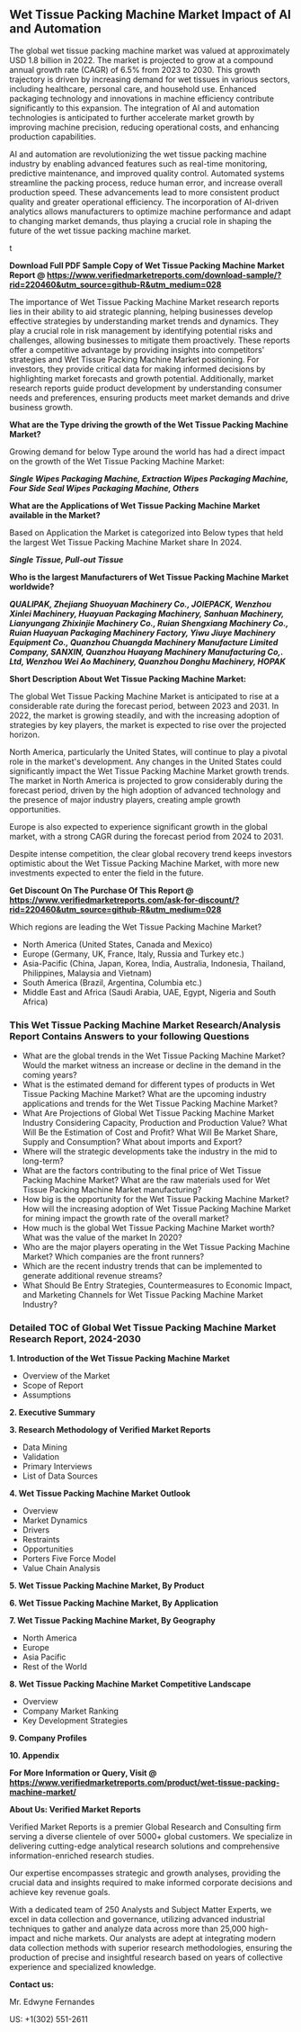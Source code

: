 <h2>Wet Tissue Packing Machine Market Impact of AI and Automation</h2><p>The global wet tissue packing machine market was valued at approximately USD 1.8 billion in 2022. The market is projected to grow at a compound annual growth rate (CAGR) of 6.5% from 2023 to 2030. This growth trajectory is driven by increasing demand for wet tissues in various sectors, including healthcare, personal care, and household use. Enhanced packaging technology and innovations in machine efficiency contribute significantly to this expansion. The integration of AI and automation technologies is anticipated to further accelerate market growth by improving machine precision, reducing operational costs, and enhancing production capabilities.</p><p>AI and automation are revolutionizing the wet tissue packing machine industry by enabling advanced features such as real-time monitoring, predictive maintenance, and improved quality control. Automated systems streamline the packing process, reduce human error, and increase overall production speed. These advancements lead to more consistent product quality and greater operational efficiency. The incorporation of AI-driven analytics allows manufacturers to optimize machine performance and adapt to changing market demands, thus playing a crucial role in shaping the future of the wet tissue packing machine market.</p>t</p><p id="" class=""><strong>Download Full PDF Sample Copy of Wet Tissue Packing Machine Market Report @ <a href="https://www.verifiedmarketreports.com/download-sample/?rid=220460&utm_source=github-R&utm_medium=028" target="_blank">https://www.verifiedmarketreports.com/download-sample/?rid=220460&utm_source=github-R&utm_medium=028</a></strong></p><p>The importance of&nbsp;Wet Tissue Packing Machine Market research reports lies in their ability to aid strategic planning, helping businesses develop effective strategies by understanding market trends and dynamics. They play a crucial role in risk management by identifying potential risks and challenges, allowing businesses to mitigate them proactively. These reports offer a competitive advantage by providing insights into competitors' strategies and Wet Tissue Packing Machine Market positioning. For investors, they provide critical data for making informed decisions by highlighting market forecasts and growth potential. Additionally, market research reports guide product development by understanding consumer needs and preferences, ensuring products meet market demands and drive business growth.</p><p><strong>What are the&nbsp;Type driving the growth of the Wet Tissue Packing Machine Market?</strong></p><p id="" class="">Growing demand for below Type around the world has had a direct impact on the growth of the Wet Tissue Packing Machine Market:</p><em><strong>Single Wipes Packaging Machine, Extraction Wipes Packaging Machine, Four Side Seal Wipes Packaging Machine, Others</strong></em></p><strong>What are the&nbsp;Applications&nbsp;of Wet Tissue Packing Machine Market available in the Market?</strong></p><p id="" class="">Based on Application the Market is categorized into Below types that held the largest Wet Tissue Packing Machine Market share In 2024.</p><em><strong>Single Tissue, Pull-out Tissue</strong></em></p><strong>Who is the largest Manufacturers of Wet Tissue Packing Machine Market worldwide?</strong></p><p><em><strong>QUALIPAK, Zhejiang Shuoyuan Machinery Co., JOIEPACK, Wenzhou Xinlei Machinery, Huayuan Packaging Machinery, Sanhuan Machinery, Lianyungang Zhixinjie Machinery Co., Ruian Shengxiang Machinery Co., Ruian Huayuan Packaging Machinery Factory, Yiwu Jiuye Machinery Equipment Co., Quanzhou Chuangda Machinery Manufacture Limited Company, SANXIN, Quanzhou Huayang Machinery Manufacturing Co,. Ltd, Wenzhou Wei Ao Machinery, Quanzhou Donghu Machinery, HOPAK</strong></em></p><p id="" class=""><strong>Short Description About Wet Tissue Packing Machine Market:</strong></p><p>The global Wet Tissue Packing Machine Market is anticipated to rise at a considerable rate during the forecast period, between 2023 and 2031. In 2022, the market is growing steadily, and with the increasing adoption of strategies by key players, the market is expected to rise over the projected horizon.</p><p>North America, particularly the United States, will continue to play a pivotal role in the market's development. Any changes in the United States could significantly impact the Wet Tissue Packing Machine Market growth trends. The market in North America is projected to grow considerably during the forecast period, driven by the high adoption of advanced technology and the presence of major industry players, creating ample growth opportunities.</p><p>Europe is also expected to experience significant growth in the global market, with a strong CAGR during the forecast period from 2024 to 2031.</p><p>Despite intense competition, the clear global recovery trend keeps investors optimistic about the Wet Tissue Packing Machine Market, with more new investments expected to enter the field in the future.</p><p id="" class=""><strong>Get Discount On The Purchase Of This Report @ <a href="https://www.verifiedmarketreports.com/ask-for-discount/?rid=220460&utm_source=github-R&utm_medium=028" target="_blank">https://www.verifiedmarketreports.com/ask-for-discount/?rid=220460&utm_source=github-R&utm_medium=028</a></strong></p>Which regions are leading the Wet Tissue Packing Machine Market?</p><ul><li>North America (United States, Canada and Mexico)</li><li>Europe (Germany, UK, France, Italy, Russia and Turkey etc.)</li><li>Asia-Pacific (China, Japan, Korea, India, Australia, Indonesia, Thailand, Philippines, Malaysia and Vietnam)</li><li>South America (Brazil, Argentina, Columbia etc.)</li><li>Middle East and Africa (Saudi Arabia, UAE, Egypt, Nigeria and South Africa)</li></ul><h3 id="" class="">This Wet Tissue Packing Machine Market Research/Analysis Report Contains Answers to your following Questions</h3><ul><li>What are the global trends in the Wet Tissue Packing Machine Market? Would the market witness an increase or decline in the demand in the coming years?</li><li>What is the estimated demand for different types of products in Wet Tissue Packing Machine Market? What are the upcoming industry applications and trends for the Wet Tissue Packing Machine Market?</li><li>What Are Projections of Global Wet Tissue Packing Machine Market Industry Considering Capacity, Production and Production Value? What Will Be the Estimation of Cost and Profit? What Will Be Market Share, Supply and Consumption? What about imports and Export?</li><li>Where will the strategic developments take the industry in the mid to long-term?</li><li>What are the factors contributing to the final price of Wet Tissue Packing Machine Market? What are the raw materials used for Wet Tissue Packing Machine Market manufacturing?</li><li>How big is the opportunity for the Wet Tissue Packing Machine Market? How will the increasing adoption of Wet Tissue Packing Machine Market for mining impact the growth rate of the overall market?</li><li>How much is the global Wet Tissue Packing Machine Market worth? What was the value of the market In 2020?</li><li>Who are the major players operating in the Wet Tissue Packing Machine Market? Which companies are the front runners?</li><li>Which are the recent industry trends that can be implemented to generate additional revenue streams?</li><li>What Should Be Entry Strategies, Countermeasures to Economic Impact, and Marketing Channels for Wet Tissue Packing Machine Market Industry?</li></ul><h3 id="" class="">Detailed TOC of Global Wet Tissue Packing Machine Market Research Report, 2024-2030</h3><p id="" class=""><strong>1. Introduction of the Wet Tissue Packing Machine Market</strong></p><ul><li>Overview of the Market</li><li>Scope of Report</li><li>Assumptions</li></ul><p id="" class=""><strong>2. Executive Summary</strong></p><p id="" class=""><strong>3. Research Methodology of Verified Market Reports</strong></p><ul><li>Data Mining</li><li>Validation</li><li>Primary Interviews</li><li>List of Data Sources</li></ul><p id="" class=""><strong>4. Wet Tissue Packing Machine Market Outlook</strong></p><ul><li>Overview</li><li>Market Dynamics</li><li>Drivers</li><li>Restraints</li><li>Opportunities</li><li>Porters Five Force Model</li><li>Value Chain Analysis</li></ul><p id="" class=""><strong>5. Wet Tissue Packing Machine Market, By Product</strong></p><p id="" class=""><strong>6. Wet Tissue Packing Machine Market, By Application</strong></p><p id="" class=""><strong>7. Wet Tissue Packing Machine Market, By Geography</strong></p><ul><li>North America</li><li>Europe</li><li>Asia Pacific</li><li>Rest of the World</li></ul><p id="" class=""><strong>8. Wet Tissue Packing Machine Market Competitive Landscape</strong></p><ul><li>Overview</li><li>Company Market Ranking</li><li>Key Development Strategies</li></ul><p id="" class=""><strong>9. Company Profiles</strong></p><p id="" class=""><strong>10. Appendix</strong></p><p id="" class=""><strong>For More Information or Query, Visit @ <a href="https://www.verifiedmarketreports.com/product/wet-tissue-packing-machine-market/" target="_blank">https://www.verifiedmarketreports.com/product/wet-tissue-packing-machine-market/</a></strong></p><p id="" class=""><strong>About Us: Verified Market Reports</strong></p><p id="" class="">Verified Market Reports is a premier Global Research and Consulting firm serving a diverse clientele of over 5000+ global customers. We specialize in delivering cutting-edge analytical research solutions and comprehensive information-enriched research studies.</p><p id="" class="">Our expertise encompasses strategic and growth analyses, providing the crucial data and insights required to make informed corporate decisions and achieve key revenue goals.</p><p id="" class="">With a dedicated team of 250 Analysts and Subject Matter Experts, we excel in data collection and governance, utilizing advanced industrial techniques to gather and analyze data across more than 25,000 high-impact and niche markets. Our analysts are adept at integrating modern data collection methods with superior research methodologies, ensuring the production of precise and insightful research based on years of collective experience and specialized knowledge.</p><p id="" class=""><strong>Contact us:</strong></p><p id="" class="">Mr. Edwyne Fernandes</p><p id="" class="">US: +1(302) 551-2611</p>